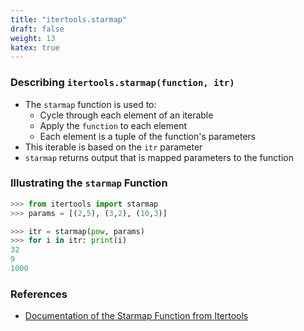 ```yaml
---
title: "itertools.starmap"
draft: false
weight: 13
katex: true
---
```


### Describing `itertools.starmap(function, itr)`
- The `starmap` function is used to:
	- Cycle through each element of an iterable
	- Apply the `function` to each element
	- Each element is a tuple of the function's parameters
- This iterable is based on the `itr` parameter
- `starmap` returns output that is mapped parameters to the function

### Illustrating the `starmap` Function

```python
>>> from itertools import starmap
>>> params = [(2,5), (3,2), (10,3)]

>>> itr = starmap(pow, params)
>>> for i in itr: print(i)
32
9
1000
```

### References
- [Documentation of the Starmap Function from Itertools](https://docs.python.org/3/library/itertools.html#itertools.starmap)
